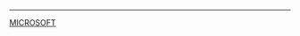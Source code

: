 <!-- <b>List:</b> <br>

Amazon <br>
almac <br>
walmart <br>
microsoft <br>
google <br>
flipkart <br>
goldmansach <br>
apple <br>
netflix <br>
oracle <br>
Hp <br>
dell <br>
oneplus <br>
cred <br>
upgrad <br>
boat <br>
makemytrip <br>
<i>upstocks</i> <br>
<i>urban company</i> <br>
<i>daily hunt</i> <br>
<i>hacker earth</i> <br>
<i>meesho</i> <br>
mindtickle <br>
yahoo <br>
swiggy <br>
redhat <br>
<i>droom</i> <br>

blackbuck <br>
digit <br>
vedantu <br>

removed: <br>
codechef <br>
congnizant <br>
 -->

<hr>

<a href="microsoft.md">MICROSOFT</a>
